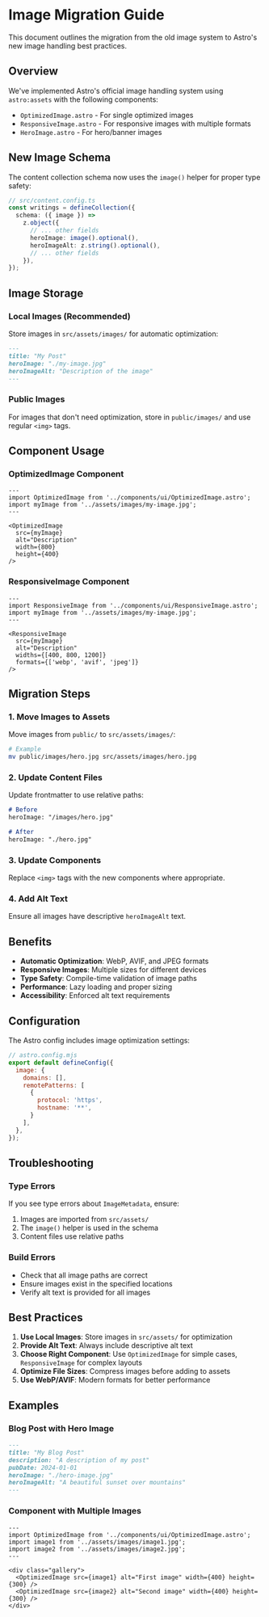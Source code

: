 # Image Migration Guide

This document outlines the migration from the old image system to Astro's new image handling best practices.

## Overview

We've implemented Astro's official image handling system using `astro:assets` with the following components:

- `OptimizedImage.astro` - For single optimized images
- `ResponsiveImage.astro` - For responsive images with multiple formats
- `HeroImage.astro` - For hero/banner images

## New Image Schema

The content collection schema now uses the `image()` helper for proper type safety:

```typescript
// src/content.config.ts
const writings = defineCollection({
  schema: ({ image }) =>
    z.object({
      // ... other fields
      heroImage: image().optional(),
      heroImageAlt: z.string().optional(),
      // ... other fields
    }),
});
```

## Image Storage

### Local Images (Recommended)
Store images in `src/assets/images/` for automatic optimization:

```markdown
---
title: "My Post"
heroImage: "./my-image.jpg"
heroImageAlt: "Description of the image"
---
```

### Public Images
For images that don't need optimization, store in `public/images/` and use regular `<img>` tags.

## Component Usage

### OptimizedImage Component
```astro
---
import OptimizedImage from '../components/ui/OptimizedImage.astro';
import myImage from '../assets/images/my-image.jpg';
---

<OptimizedImage 
  src={myImage} 
  alt="Description"
  width={800}
  height={400}
/>
```

### ResponsiveImage Component
```astro
---
import ResponsiveImage from '../components/ui/ResponsiveImage.astro';
import myImage from '../assets/images/my-image.jpg';
---

<ResponsiveImage 
  src={myImage} 
  alt="Description"
  widths={[400, 800, 1200]}
  formats={['webp', 'avif', 'jpeg']}
/>
```

## Migration Steps

### 1. Move Images to Assets
Move images from `public/` to `src/assets/images/`:

```bash
# Example
mv public/images/hero.jpg src/assets/images/hero.jpg
```

### 2. Update Content Files
Update frontmatter to use relative paths:

```markdown
# Before
heroImage: "/images/hero.jpg"

# After  
heroImage: "./hero.jpg"
```

### 3. Update Components
Replace `<img>` tags with the new components where appropriate.

### 4. Add Alt Text
Ensure all images have descriptive `heroImageAlt` text.

## Benefits

- **Automatic Optimization**: WebP, AVIF, and JPEG formats
- **Responsive Images**: Multiple sizes for different devices
- **Type Safety**: Compile-time validation of image paths
- **Performance**: Lazy loading and proper sizing
- **Accessibility**: Enforced alt text requirements

## Configuration

The Astro config includes image optimization settings:

```javascript
// astro.config.mjs
export default defineConfig({
  image: {
    domains: [],
    remotePatterns: [
      {
        protocol: 'https',
        hostname: '**',
      }
    ],
  },
});
```

## Troubleshooting

### Type Errors
If you see type errors about `ImageMetadata`, ensure:
1. Images are imported from `src/assets/`
2. The `image()` helper is used in the schema
3. Content files use relative paths

### Build Errors
- Check that all image paths are correct
- Ensure images exist in the specified locations
- Verify alt text is provided for all images

## Best Practices

1. **Use Local Images**: Store images in `src/assets/` for optimization
2. **Provide Alt Text**: Always include descriptive alt text
3. **Choose Right Component**: Use `OptimizedImage` for simple cases, `ResponsiveImage` for complex layouts
4. **Optimize File Sizes**: Compress images before adding to assets
5. **Use WebP/AVIF**: Modern formats for better performance

## Examples

### Blog Post with Hero Image
```markdown
---
title: "My Blog Post"
description: "A description of my post"
pubDate: 2024-01-01
heroImage: "./hero-image.jpg"
heroImageAlt: "A beautiful sunset over mountains"
---
```

### Component with Multiple Images
```astro
---
import OptimizedImage from '../components/ui/OptimizedImage.astro';
import image1 from '../assets/images/image1.jpg';
import image2 from '../assets/images/image2.jpg';
---

<div class="gallery">
  <OptimizedImage src={image1} alt="First image" width={400} height={300} />
  <OptimizedImage src={image2} alt="Second image" width={400} height={300} />
</div>
```

